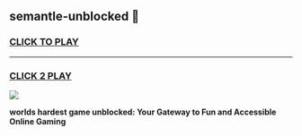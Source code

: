 
## semantle-unblocked 👋
<h3>
<a href="https://premium.freeplayer.one?title=semantle-unblocked&ref=14F">CLICK TO PLAY</a></h3>
<hr>

<h3>
<a href="https://premium.freeplayer.one?title=semantle-unblocked&ref=14F">CLICK 2 PLAY</a>
  
</h3>

<a href="https://premium.freeplayer.one?title=semantle-unblocked&ref=12F/"><img src="https://clearcache.store/games.png"></a>


**worlds hardest game unblocked: Your Gateway to Fun and Accessible Online Gaming**
